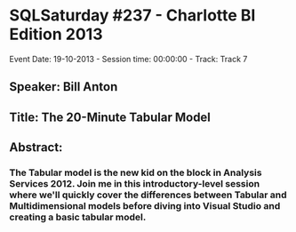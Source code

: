 # SQLSaturday #237 - Charlotte BI Edition 2013
Event Date: 19-10-2013 - Session time: 00:00:00 - Track: Track 7
## Speaker: Bill Anton
## Title: The 20-Minute Tabular Model
## Abstract:
### The Tabular model is the new kid on the block in Analysis Services 2012. Join me in this introductory-level session where we'll quickly cover the differences between Tabular and Multidimensional models before diving into Visual Studio and creating a basic tabular model.
